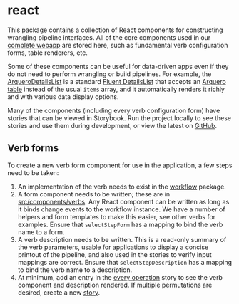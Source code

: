# react

This package contains a collection of React components for constructing wrangling pipeline interfaces. All of the core components used in our [complete webapp](../webapp/) are stored here, such as fundamental verb configuration forms, table renderers, etc.

Some of these components can be useful for data-driven apps even if they do not need to perform wrangling or build pipelines. For example, the [ArqueroDetailsList](./docs/markdown/react.arquerodetailslistprops.md) is a standard [Fluent DetailsList](https://developer.microsoft.com/en-us/fluentui#/controls/web/detailslist) that accepts an [Arquero table](https://uwdata.github.io/arquero/api/table) instead of the usual `items` array, and it automatically renders it richly and with various data display options.

Many of the components (including every verb configuration form) have stories that can be viewed in Storybook. Run the project locally to see these stories and use them during development, or view the latest on [GitHub](https://microsoft.github.io/datashaper/storybook/).

## Verb forms

To create a new verb form component for use in the application, a few steps need to be taken:

1. An implementation of the verb needs to exist in the [workflow](../workflow/) package.
2. A form component needs to be written; these are in [src/components/verbs](./src/components/verbs/). Any React component can be written as long as it binds change events to the workflow instance. We have a number of helpers and form templates to make this easier, see other verbs for examples. Ensure that `selectStepForm` has a mapping to bind the verb name to a form.
3. A verb description needs to be written. This is a read-only summary of the verb parameters, usable for applications to display a concise printout of the pipeline, and also used in the stories to verify input mappings are correct. Ensure that `selectStepDescription` has a mapping to bind the verb name to a description.
4. At minimum, add an entry in the [every operation](./src/components/verbs/__tests__/specs/every-operation.json) story to see the verb component and description rendered. If multiple permutations are desired, create a new [story](./src/components/verbs/__tests__/).